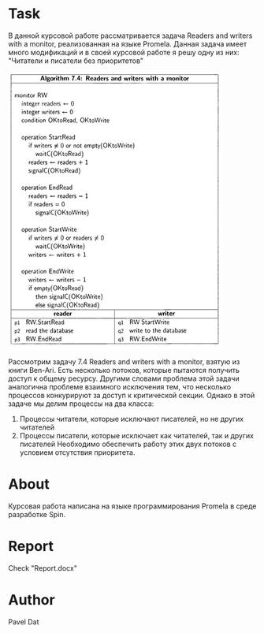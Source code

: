 # Task
В данной курсовой работе рассматривается задача Readers and writers with a monitor, реализованная на языке Promela. Данная задача имеет много модификаций и в своей курсовой работе я решу одну из них: "Читатели и писатели без приоритетов"

<img src="https://github.com/paveldat/University/blob/main/Distributed%20algorithms/img/1.png">

Рассмотрим задачу 7.4 Readers and writers with a monitor, взятую из книги Ben-Ari. Есть несколько потоков, которые пытаются получить доступ к общему ресурсу. Другими словами проблема этой задачи аналогична проблеме взаимного исключения тем, что несколько процессов конкурируют за доступ к критической секции. 
Однако в этой задаче мы делим процессы на два класса:
1) Процессы читатели, которые исключают писателей, но не других читателей
2) Процессы писатели, которые исключает как читателей, так и других писателей
Необходимо обеспечить работу этих двух потоков с условием отсутствия приоритета.

# About
Курсовая работа написана на языке программирования Promela в среде разработке Spin.
# Report
Check "Report.docx"
# Author
Pavel Dat
